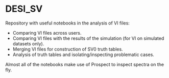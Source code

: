 # DESI_SV

Repository with useful notebooks in the analysis of VI files:
 * Comparing VI files across users.
 * Comparing VI files with the results of the simulation (for VI on simulated datasets only).
 * Merging VI files for construction of SV0 truth tables.
 * Analysis of truth tables and isolating/inspecting problematic cases.
 
 Almost all of the notebooks make use of Prospect to inspect spectra on the fly.
